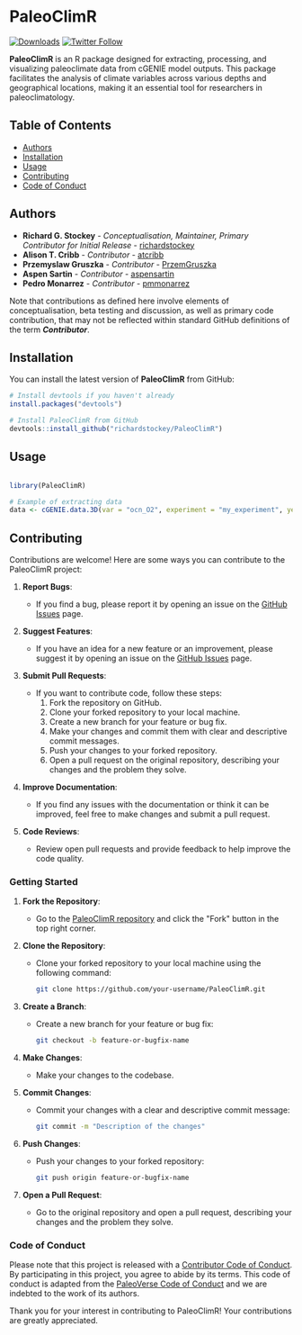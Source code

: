 # PaleoClimR

[![Downloads](https://cranlogs.r-pkg.org/badges/grand-total/PaleoClimR)](https://cran.r-project.org/package=PaleoClimR)
[![Twitter Follow](https://img.shields.io/twitter/follow/richardstockey?style=social)](https://twitter.com/richardstockey)


**PaleoClimR** is an R package designed for extracting, processing, and visualizing paleoclimate data from cGENIE model outputs. This package facilitates the analysis of climate variables across various depths and geographical locations, making it an essential tool for researchers in paleoclimatology.

## Table of Contents

- [Authors](#authors)
- [Installation](#installation)
- [Usage](#usage)
- [Contributing](#contributing)
- [Code of Conduct](#code-of-conduct)

## Authors
- **Richard G. Stockey** - *Conceptualisation, Maintainer, Primary Contributor for Initial Release* - [richardstockey](https://github.com/richardstockey)
- **Alison T. Cribb** - *Contributor* - [atcribb](https://github.com/atcribb)
- **Przemyslaw Gruszka** - *Contributor* - [PrzemGruszka](https://github.com/PrzemGruszka)
- **Aspen Sartin** - *Contributor* - [aspensartin](https://github.com/aspensartin)
- **Pedro Monarrez** - *Contributor* - [pmmonarrez](https://github.com/pmmonarrez)

Note that contributions as defined here involve elements of conceptualisation, beta testing and discussion, as well as primary code contribution, that may not be reflected within standard GitHub definitions of the term ***Contributor***. 

## Installation

You can install the latest version of **PaleoClimR** from GitHub:

```R
# Install devtools if you haven't already
install.packages("devtools")

# Install PaleoClimR from GitHub
devtools::install_github("richardstockey/PaleoClimR")
```

## Usage
```R

library(PaleoClimR)

# Example of extracting data
data <- cGENIE.data.3D(var = "ocn_O2", experiment = "my_experiment", year = "default")
```

## Contributing

Contributions are welcome! Here are some ways you can contribute to the PaleoClimR project:

1. **Report Bugs**:
    - If you find a bug, please report it by opening an issue on the [GitHub Issues](https://github.com/richardstockey/PaleoClimR/issues) page.

2. **Suggest Features**:
    - If you have an idea for a new feature or an improvement, please suggest it by opening an issue on the [GitHub Issues](https://github.com/richardstockey/PaleoClimR/issues) page.

3. **Submit Pull Requests**:
    - If you want to contribute code, follow these steps:
      1. Fork the repository on GitHub.
      2. Clone your forked repository to your local machine.
      3. Create a new branch for your feature or bug fix.
      4. Make your changes and commit them with clear and descriptive commit messages.
      5. Push your changes to your forked repository.
      6. Open a pull request on the original repository, describing your changes and the problem they solve.

4. **Improve Documentation**:
    - If you find any issues with the documentation or think it can be improved, feel free to make changes and submit a pull request.

5. **Code Reviews**:
    - Review open pull requests and provide feedback to help improve the code quality.

### Getting Started

1. **Fork the Repository**:
    - Go to the [PaleoClimR repository](https://github.com/richardstockey/PaleoClimR) and click the "Fork" button in the top right corner.

2. **Clone the Repository**:
    - Clone your forked repository to your local machine using the following command:
      ```sh
      git clone https://github.com/your-username/PaleoClimR.git
      ```

3. **Create a Branch**:
    - Create a new branch for your feature or bug fix:
      ```sh
      git checkout -b feature-or-bugfix-name
      ```

4. **Make Changes**:
    - Make your changes to the codebase.

5. **Commit Changes**:
    - Commit your changes with a clear and descriptive commit message:
      ```sh
      git commit -m "Description of the changes"
      ```

6. **Push Changes**:
    - Push your changes to your forked repository:
      ```sh
      git push origin feature-or-bugfix-name
      ```

7. **Open a Pull Request**:
    - Go to the original repository and open a pull request, describing your changes and the problem they solve.

### Code of Conduct

Please note that this project is released with a [Contributor Code of Conduct](CODE_OF_CONDUCT.md). By participating in this project, you agree to abide by its terms. This code of conduct is adapted from the [PaleoVerse Code of Conduct](https://github.com/PaleoVerse/paleoverse/blob/main/CODE_OF_CONDUCT.md) and we are indebted to the work of its authors.

Thank you for your interest in contributing to PaleoClimR! Your contributions are greatly appreciated.
